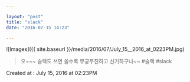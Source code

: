 ```yaml
---

layout: "post"  
title: "slack"  
date: "2016-07-15 14:23"

---
```


![Images]({{ site.baseurl }}/media/2016/07/July_15__2016_at_0223PM.jpg)

> 오~~~ 슬랙도 쓰면 쓸수록 무궁무진하고 신기하구나~~ #슬랙 #slack

Created at : July 15, 2016 at 02:23PM
